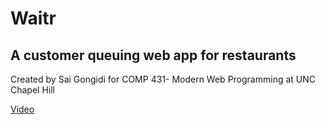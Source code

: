 # Waitr

## A customer queuing web app for restaurants

Created by Sai Gongidi for COMP 431- Modern Web Programming at UNC Chapel Hill

[Video](https://www.youtube.com/watch?v=i_t6L59vELU)
